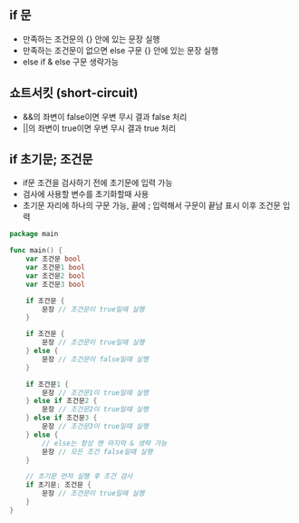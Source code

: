 
## if 문
- 만족하는 조건문의 {} 안에 있는 문장 실행
- 만족하는 조건문이 없으면 else 구문 {} 안에 있는 문장 실행
- else if & else 구문 생략가능

## 쇼트서킷 (short-circuit)
- &&의 좌변이 false이면 우변 무시 결과 false 처리
- ||의 좌변이 true이면 우변 무시 결과 true 처리

## if 초기문; 조건문
- if문 조건을 검사하기 전에 초기문에 입력 가능
- 검사에 사용할 변수를 초기화할때 사용
- 초기문 자리에 하나의 구문 가능, 끝에 ; 입력해서 구문이 끝남 표시 이후 조건문 입력

```go
package main

func main() {
	var 조건문 bool
	var 조건문1 bool
	var 조건문2 bool
	var 조건문3 bool

	if 조건문 {
		문장 // 조건문이 true일때 실행
	}

	if 조건문 {
		문장 // 조건문이 true일때 실행
	} else {
		문장 // 조건문이 false일때 실행
	}

	if 조건문1 {
		문장 // 조건문1이 true일때 실행
	} else if 조건문2 {
		문장 // 조건문2이 true일때 실행
	} else if 조건문3 {
		문장 // 조건문3이 true일때 실행
	} else {
		// else는 항상 맨 마지막 & 생략 가능
		문장 // 모든 조건 false일때 실행
	}

	// 초기문 먼저 실행 후 조건 검사
	if 초기문; 조건문 {
		문장 // 조건문이 true일때 실행
	}
}
```